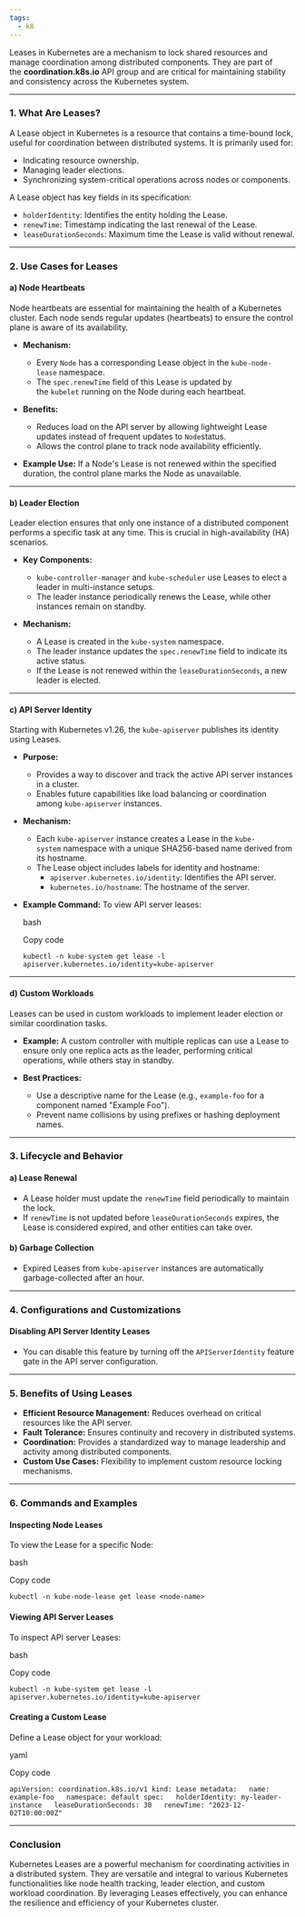 ```yaml
---
tags:
  - k8
---
```



Leases in Kubernetes are a mechanism to lock shared resources and manage coordination among distributed components. They are part of the **coordination.k8s.io** API group and are critical for maintaining stability and consistency across the Kubernetes system.

---

### **1. What Are Leases?**

A Lease object in Kubernetes is a resource that contains a time-bound lock, useful for coordination between distributed systems. It is primarily used for:

- Indicating resource ownership.
- Managing leader elections.
- Synchronizing system-critical operations across nodes or components.

A Lease object has key fields in its specification:

- `holderIdentity`: Identifies the entity holding the Lease.
- `renewTime`: Timestamp indicating the last renewal of the Lease.
- `leaseDurationSeconds`: Maximum time the Lease is valid without renewal.

---

### **2. Use Cases for Leases**

#### **a) Node Heartbeats**

Node heartbeats are essential for maintaining the health of a Kubernetes cluster. Each node sends regular updates (heartbeats) to ensure the control plane is aware of its availability.

- **Mechanism:**
    
    - Every `Node` has a corresponding Lease object in the `kube-node-lease` namespace.
    - The `spec.renewTime` field of this Lease is updated by the `kubelet` running on the Node during each heartbeat.
- **Benefits:**
    
    - Reduces load on the API server by allowing lightweight Lease updates instead of frequent updates to `Node`status.
    - Allows the control plane to track node availability efficiently.
- **Example Use:** If a Node's Lease is not renewed within the specified duration, the control plane marks the Node as unavailable.
    

---

#### **b) Leader Election**

Leader election ensures that only one instance of a distributed component performs a specific task at any time. This is crucial in high-availability (HA) scenarios.

- **Key Components:**
    
    - `kube-controller-manager` and `kube-scheduler` use Leases to elect a leader in multi-instance setups.
    - The leader instance periodically renews the Lease, while other instances remain on standby.
- **Mechanism:**
    
    - A Lease is created in the `kube-system` namespace.
    - The leader instance updates the `spec.renewTime` field to indicate its active status.
    - If the Lease is not renewed within the `leaseDurationSeconds`, a new leader is elected.

---

#### **c) API Server Identity**

Starting with Kubernetes v1.26, the `kube-apiserver` publishes its identity using Leases.

- **Purpose:**
    
    - Provides a way to discover and track the active API server instances in a cluster.
    - Enables future capabilities like load balancing or coordination among `kube-apiserver` instances.
- **Mechanism:**
    
    - Each `kube-apiserver` instance creates a Lease in the `kube-system` namespace with a unique SHA256-based name derived from its hostname.
    - The Lease object includes labels for identity and hostname:
        - `apiserver.kubernetes.io/identity`: Identifies the API server.
        - `kubernetes.io/hostname`: The hostname of the server.
- **Example Command:** To view API server leases:
    
    bash
    
    Copy code
    
    `kubectl -n kube-system get lease -l apiserver.kubernetes.io/identity=kube-apiserver`
    

---

#### **d) Custom Workloads**

Leases can be used in custom workloads to implement leader election or similar coordination tasks.

- **Example:** A custom controller with multiple replicas can use a Lease to ensure only one replica acts as the leader, performing critical operations, while others stay in standby.
    
- **Best Practices:**
    
    - Use a descriptive name for the Lease (e.g., `example-foo` for a component named "Example Foo").
    - Prevent name collisions by using prefixes or hashing deployment names.

---

### **3. Lifecycle and Behavior**

#### **a) Lease Renewal**

- A Lease holder must update the `renewTime` field periodically to maintain the lock.
- If `renewTime` is not updated before `leaseDurationSeconds` expires, the Lease is considered expired, and other entities can take over.

#### **b) Garbage Collection**

- Expired Leases from `kube-apiserver` instances are automatically garbage-collected after an hour.

---

### **4. Configurations and Customizations**

#### **Disabling API Server Identity Leases**

- You can disable this feature by turning off the `APIServerIdentity` feature gate in the API server configuration.

---

### **5. Benefits of Using Leases**

- **Efficient Resource Management:** Reduces overhead on critical resources like the API server.
- **Fault Tolerance:** Ensures continuity and recovery in distributed systems.
- **Coordination:** Provides a standardized way to manage leadership and activity among distributed components.
- **Custom Use Cases:** Flexibility to implement custom resource locking mechanisms.

---

### **6. Commands and Examples**

#### Inspecting Node Leases

To view the Lease for a specific Node:

bash

Copy code

`kubectl -n kube-node-lease get lease <node-name>`

#### Viewing API Server Leases

To inspect API server Leases:

bash

Copy code

`kubectl -n kube-system get lease -l apiserver.kubernetes.io/identity=kube-apiserver`

#### Creating a Custom Lease

Define a Lease object for your workload:

yaml

Copy code

`apiVersion: coordination.k8s.io/v1 kind: Lease metadata:   name: example-foo   namespace: default spec:   holderIdentity: my-leader-instance   leaseDurationSeconds: 30   renewTime: "2023-12-02T10:00:00Z"`

---

### **Conclusion**

Kubernetes Leases are a powerful mechanism for coordinating activities in a distributed system. They are versatile and integral to various Kubernetes functionalities like node health tracking, leader election, and custom workload coordination. By leveraging Leases effectively, you can enhance the resilience and efficiency of your Kubernetes cluster.